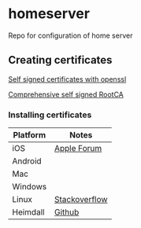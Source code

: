# homeserver
Repo for configuration of home server

## Creating certificates

[Self signed certificates with openssl](https://alexanderzeitler.com/articles/Fixing-Chrome-missing_subjectAltName-selfsigned-cert-openssl/)

[Comprehensive self signed RootCA](https://jamielinux.com/docs/openssl-certificate-authority/introduction.html)

### Installing certificates

| Platform | Notes |
| -------- | ----- |
| iOS | [Apple Forum](https://discussions.apple.com/thread/251795291) |
| Android | |
| Mac | |
| Windows | |
| Linux | [Stackoverflow](https://superuser.com/a/719047/197707) |
| Heimdall | [Github](https://github.com/linuxserver/Heimdall#self-signed-certificates-and-local-cas) |